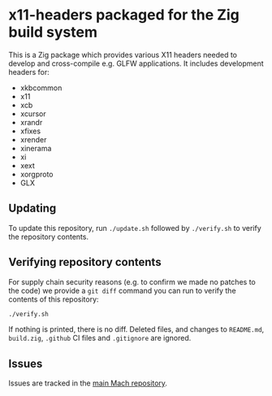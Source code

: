 # x11-headers packaged for the Zig build system

This is a Zig package which provides various X11 headers needed to develop and cross-compile e.g. GLFW applications. It includes development headers for:

* xkbcommon
* x11
* xcb
* xcursor
* xrandr
* xfixes
* xrender
* xinerama
* xi
* xext
* xorgproto
* GLX

## Updating

To update this repository, run `./update.sh` followed by `./verify.sh` to verify the repository contents.

## Verifying repository contents

For supply chain security reasons (e.g. to confirm we made no patches to the code) we provide a `git diff` command you can run to verify the contents of this repository:

```sh
./verify.sh
```

If nothing is printed, there is no diff. Deleted files, and changes to `README.md`, `build.zig`, `.github` CI files and `.gitignore` are ignored.

## Issues

Issues are tracked in the [main Mach repository](https://github.com/hexops/mach/issues?q=is%3Aissue+is%3Aopen+label%3Ax11-headers).
